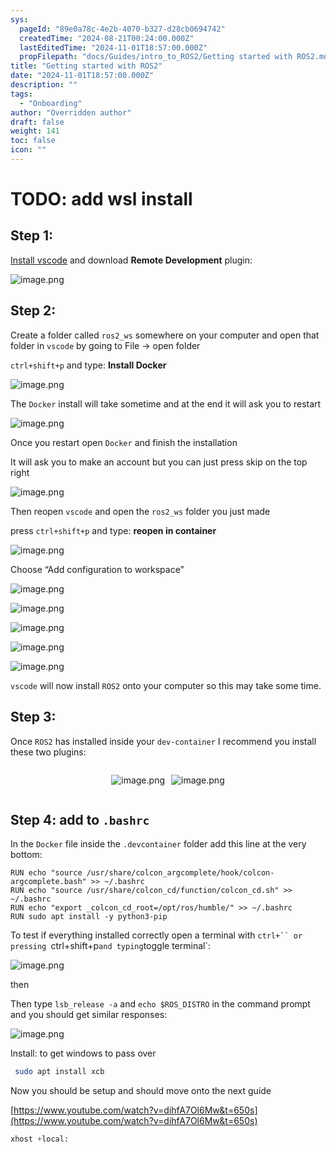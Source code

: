 ```yaml
---
sys:
  pageId: "89e0a78c-4e2b-4070-b327-d28cb0694742"
  createdTime: "2024-08-21T00:24:00.000Z"
  lastEditedTime: "2024-11-01T18:57:00.000Z"
  propFilepath: "docs/Guides/intro_to_ROS2/Getting started with ROS2.md"
title: "Getting started with ROS2"
date: "2024-11-01T18:57:00.000Z"
description: ""
tags:
  - "Onboarding"
author: "Overridden author"
draft: false
weight: 141
toc: false
icon: ""
---
```


# TODO: add wsl install

## Step 1:

[Install vscode](https://code.visualstudio.com/download) and download **Remote Development** plugin:

![image.png](https://prod-files-secure.s3.us-west-2.amazonaws.com/d518164a-d88e-44d1-a4ee-3adb3bd8bce0/efb52993-1881-4a40-b95e-6f020334f022/image.png?X-Amz-Algorithm=AWS4-HMAC-SHA256&X-Amz-Content-Sha256=UNSIGNED-PAYLOAD&X-Amz-Credential=ASIAZI2LB4666AE3PBFG%2F20250318%2Fus-west-2%2Fs3%2Faws4_request&X-Amz-Date=20250318T110722Z&X-Amz-Expires=3600&X-Amz-Security-Token=IQoJb3JpZ2luX2VjEAMaCXVzLXdlc3QtMiJIMEYCIQCi0iJftY5RRZoQ1JNgi4oiwJhEu5bp2zXZ%2B4YNPBoHzwIhAJabHp4TcXE1HhRr9sFufgiV4mvgw%2BIH3SfllwWtW9H9Kv8DCFwQABoMNjM3NDIzMTgzODA1IgzaQiOwEbkojWD7r00q3AMC%2BGD9cHcoelHhl787ONqW3u6bnxoinN1PZ77g%2BnF63yDPD%2FoZjeYrg9qLPIPN9K0cmqZSGWr1hyLzVUVXUBOFJets2OizXn6E16F7566XouR5aJvJzXAmpPtdUdY0s2biA5sauCCNPexspNtghNqjM6%2BImTkASl8rVZEwZA7dB1u277zZ%2F65t40kwahHn2%2B%2Fe2t8wSOwBt95hApbUkL7%2FCq1QisdVhv22GZpr4ndEik5y9aryLs%2BLL74pzO3uguaVKlJl%2BahPew1RyhYkYS8b1G35X95f8hq4rb%2FQCSLNFafWpNRgWwO2w41g3tc2f8v0F%2F91e1qkdx1WiQ3rR41K1kw%2BiPNzes3%2BFdbCO9QVwzJGnmnNaAdr%2FPEJUZEbVRxnefDbplvfXhoX4gulw4pYvQWu0WHq1G64v%2FuUeQTLP4kzGv%2FOaKlffivvLjVmE7QTRkocQKXBUzBKBJB4mhfCVxpowBF5ev1uy501Fnzg821A8OwoXcbN4MIvZgIfBpPsaKyXjTR4c1J3gJKing3Uo%2Fatux3vbFo3EE8KyK0Z7kmGLVLb4v6Y2Zi9xy5RkFPWq1mqE%2BVZKFm4j8J8HB17TzbSAWdz8ENTkg1t%2BC072zvv0h3QVu2lctIcNzCUluW%2BBjqkAX%2BWWQF9lZpZKaaOEab1V%2BkoKr%2Bwyqg9%2BNt3gJUKuJyKWynFp82VS9DP7jM3DSHFotkvEnEu3X2qWn1vh3%2BsXz5ZE3xEjb%2B3zxM8fu6aelxlWrU7PSPXXpSnMphtV2Im%2BP8x3ZG%2Fk9w%2BjhyEsSE93M3xsXsDOHc%2FPUzLirfTr3RfoAi8J9L%2BIm%2FO82cvhUJbscW9z0zCVe2mUnInOoC68T7CvxJz&X-Amz-Signature=6db54c55a4dc909540e7fbb454d367c171f6c2d18928d428c1cf070c412a7ffe&X-Amz-SignedHeaders=host&x-id=GetObject)

## Step 2:

Create a folder called `ros2_ws` somewhere on your computer and open that folder in `vscode` by going to File → open folder 

`ctrl+shift+p` and type: **Install Docker**

![image.png](https://prod-files-secure.s3.us-west-2.amazonaws.com/d518164a-d88e-44d1-a4ee-3adb3bd8bce0/2269dc0e-1cd5-47ff-bceb-c04ad9b2eab0/image.png?X-Amz-Algorithm=AWS4-HMAC-SHA256&X-Amz-Content-Sha256=UNSIGNED-PAYLOAD&X-Amz-Credential=ASIAZI2LB4666AE3PBFG%2F20250318%2Fus-west-2%2Fs3%2Faws4_request&X-Amz-Date=20250318T110722Z&X-Amz-Expires=3600&X-Amz-Security-Token=IQoJb3JpZ2luX2VjEAMaCXVzLXdlc3QtMiJIMEYCIQCi0iJftY5RRZoQ1JNgi4oiwJhEu5bp2zXZ%2B4YNPBoHzwIhAJabHp4TcXE1HhRr9sFufgiV4mvgw%2BIH3SfllwWtW9H9Kv8DCFwQABoMNjM3NDIzMTgzODA1IgzaQiOwEbkojWD7r00q3AMC%2BGD9cHcoelHhl787ONqW3u6bnxoinN1PZ77g%2BnF63yDPD%2FoZjeYrg9qLPIPN9K0cmqZSGWr1hyLzVUVXUBOFJets2OizXn6E16F7566XouR5aJvJzXAmpPtdUdY0s2biA5sauCCNPexspNtghNqjM6%2BImTkASl8rVZEwZA7dB1u277zZ%2F65t40kwahHn2%2B%2Fe2t8wSOwBt95hApbUkL7%2FCq1QisdVhv22GZpr4ndEik5y9aryLs%2BLL74pzO3uguaVKlJl%2BahPew1RyhYkYS8b1G35X95f8hq4rb%2FQCSLNFafWpNRgWwO2w41g3tc2f8v0F%2F91e1qkdx1WiQ3rR41K1kw%2BiPNzes3%2BFdbCO9QVwzJGnmnNaAdr%2FPEJUZEbVRxnefDbplvfXhoX4gulw4pYvQWu0WHq1G64v%2FuUeQTLP4kzGv%2FOaKlffivvLjVmE7QTRkocQKXBUzBKBJB4mhfCVxpowBF5ev1uy501Fnzg821A8OwoXcbN4MIvZgIfBpPsaKyXjTR4c1J3gJKing3Uo%2Fatux3vbFo3EE8KyK0Z7kmGLVLb4v6Y2Zi9xy5RkFPWq1mqE%2BVZKFm4j8J8HB17TzbSAWdz8ENTkg1t%2BC072zvv0h3QVu2lctIcNzCUluW%2BBjqkAX%2BWWQF9lZpZKaaOEab1V%2BkoKr%2Bwyqg9%2BNt3gJUKuJyKWynFp82VS9DP7jM3DSHFotkvEnEu3X2qWn1vh3%2BsXz5ZE3xEjb%2B3zxM8fu6aelxlWrU7PSPXXpSnMphtV2Im%2BP8x3ZG%2Fk9w%2BjhyEsSE93M3xsXsDOHc%2FPUzLirfTr3RfoAi8J9L%2BIm%2FO82cvhUJbscW9z0zCVe2mUnInOoC68T7CvxJz&X-Amz-Signature=5027231ec8e14374c366aaf82da1e39c1ef38000b18ffe16e44b95e7402e11ef&X-Amz-SignedHeaders=host&x-id=GetObject)

The `Docker` install will take sometime and at the end it will ask you to restart

![image.png](https://prod-files-secure.s3.us-west-2.amazonaws.com/d518164a-d88e-44d1-a4ee-3adb3bd8bce0/ed233f78-be33-4b1f-b89c-9c346c0e961e/image.png?X-Amz-Algorithm=AWS4-HMAC-SHA256&X-Amz-Content-Sha256=UNSIGNED-PAYLOAD&X-Amz-Credential=ASIAZI2LB4666AE3PBFG%2F20250318%2Fus-west-2%2Fs3%2Faws4_request&X-Amz-Date=20250318T110722Z&X-Amz-Expires=3600&X-Amz-Security-Token=IQoJb3JpZ2luX2VjEAMaCXVzLXdlc3QtMiJIMEYCIQCi0iJftY5RRZoQ1JNgi4oiwJhEu5bp2zXZ%2B4YNPBoHzwIhAJabHp4TcXE1HhRr9sFufgiV4mvgw%2BIH3SfllwWtW9H9Kv8DCFwQABoMNjM3NDIzMTgzODA1IgzaQiOwEbkojWD7r00q3AMC%2BGD9cHcoelHhl787ONqW3u6bnxoinN1PZ77g%2BnF63yDPD%2FoZjeYrg9qLPIPN9K0cmqZSGWr1hyLzVUVXUBOFJets2OizXn6E16F7566XouR5aJvJzXAmpPtdUdY0s2biA5sauCCNPexspNtghNqjM6%2BImTkASl8rVZEwZA7dB1u277zZ%2F65t40kwahHn2%2B%2Fe2t8wSOwBt95hApbUkL7%2FCq1QisdVhv22GZpr4ndEik5y9aryLs%2BLL74pzO3uguaVKlJl%2BahPew1RyhYkYS8b1G35X95f8hq4rb%2FQCSLNFafWpNRgWwO2w41g3tc2f8v0F%2F91e1qkdx1WiQ3rR41K1kw%2BiPNzes3%2BFdbCO9QVwzJGnmnNaAdr%2FPEJUZEbVRxnefDbplvfXhoX4gulw4pYvQWu0WHq1G64v%2FuUeQTLP4kzGv%2FOaKlffivvLjVmE7QTRkocQKXBUzBKBJB4mhfCVxpowBF5ev1uy501Fnzg821A8OwoXcbN4MIvZgIfBpPsaKyXjTR4c1J3gJKing3Uo%2Fatux3vbFo3EE8KyK0Z7kmGLVLb4v6Y2Zi9xy5RkFPWq1mqE%2BVZKFm4j8J8HB17TzbSAWdz8ENTkg1t%2BC072zvv0h3QVu2lctIcNzCUluW%2BBjqkAX%2BWWQF9lZpZKaaOEab1V%2BkoKr%2Bwyqg9%2BNt3gJUKuJyKWynFp82VS9DP7jM3DSHFotkvEnEu3X2qWn1vh3%2BsXz5ZE3xEjb%2B3zxM8fu6aelxlWrU7PSPXXpSnMphtV2Im%2BP8x3ZG%2Fk9w%2BjhyEsSE93M3xsXsDOHc%2FPUzLirfTr3RfoAi8J9L%2BIm%2FO82cvhUJbscW9z0zCVe2mUnInOoC68T7CvxJz&X-Amz-Signature=4a056a2e160f245c4545e60a4808cb7d21098c8441836dd2d7e8f0c9946f5c65&X-Amz-SignedHeaders=host&x-id=GetObject)

Once you restart open `Docker` and finish the installation

It will ask you to make an account but you can just press skip on the top right

![image.png](https://prod-files-secure.s3.us-west-2.amazonaws.com/d518164a-d88e-44d1-a4ee-3adb3bd8bce0/21010ad9-1659-4fd9-9f59-9932a09b2a3d/image.png?X-Amz-Algorithm=AWS4-HMAC-SHA256&X-Amz-Content-Sha256=UNSIGNED-PAYLOAD&X-Amz-Credential=ASIAZI2LB4666AE3PBFG%2F20250318%2Fus-west-2%2Fs3%2Faws4_request&X-Amz-Date=20250318T110722Z&X-Amz-Expires=3600&X-Amz-Security-Token=IQoJb3JpZ2luX2VjEAMaCXVzLXdlc3QtMiJIMEYCIQCi0iJftY5RRZoQ1JNgi4oiwJhEu5bp2zXZ%2B4YNPBoHzwIhAJabHp4TcXE1HhRr9sFufgiV4mvgw%2BIH3SfllwWtW9H9Kv8DCFwQABoMNjM3NDIzMTgzODA1IgzaQiOwEbkojWD7r00q3AMC%2BGD9cHcoelHhl787ONqW3u6bnxoinN1PZ77g%2BnF63yDPD%2FoZjeYrg9qLPIPN9K0cmqZSGWr1hyLzVUVXUBOFJets2OizXn6E16F7566XouR5aJvJzXAmpPtdUdY0s2biA5sauCCNPexspNtghNqjM6%2BImTkASl8rVZEwZA7dB1u277zZ%2F65t40kwahHn2%2B%2Fe2t8wSOwBt95hApbUkL7%2FCq1QisdVhv22GZpr4ndEik5y9aryLs%2BLL74pzO3uguaVKlJl%2BahPew1RyhYkYS8b1G35X95f8hq4rb%2FQCSLNFafWpNRgWwO2w41g3tc2f8v0F%2F91e1qkdx1WiQ3rR41K1kw%2BiPNzes3%2BFdbCO9QVwzJGnmnNaAdr%2FPEJUZEbVRxnefDbplvfXhoX4gulw4pYvQWu0WHq1G64v%2FuUeQTLP4kzGv%2FOaKlffivvLjVmE7QTRkocQKXBUzBKBJB4mhfCVxpowBF5ev1uy501Fnzg821A8OwoXcbN4MIvZgIfBpPsaKyXjTR4c1J3gJKing3Uo%2Fatux3vbFo3EE8KyK0Z7kmGLVLb4v6Y2Zi9xy5RkFPWq1mqE%2BVZKFm4j8J8HB17TzbSAWdz8ENTkg1t%2BC072zvv0h3QVu2lctIcNzCUluW%2BBjqkAX%2BWWQF9lZpZKaaOEab1V%2BkoKr%2Bwyqg9%2BNt3gJUKuJyKWynFp82VS9DP7jM3DSHFotkvEnEu3X2qWn1vh3%2BsXz5ZE3xEjb%2B3zxM8fu6aelxlWrU7PSPXXpSnMphtV2Im%2BP8x3ZG%2Fk9w%2BjhyEsSE93M3xsXsDOHc%2FPUzLirfTr3RfoAi8J9L%2BIm%2FO82cvhUJbscW9z0zCVe2mUnInOoC68T7CvxJz&X-Amz-Signature=f67f3a09dc4fb49702fafc77c14eb3ee3ad4e16f53cb2db242a41517bda786ea&X-Amz-SignedHeaders=host&x-id=GetObject)

Then reopen `vscode` and open the `ros2_ws` folder you just made

press `ctrl+shift+p` and type: **reopen in container**

![image.png](https://prod-files-secure.s3.us-west-2.amazonaws.com/d518164a-d88e-44d1-a4ee-3adb3bd8bce0/4e93b8c2-41ad-488c-8095-c74205196118/image.png?X-Amz-Algorithm=AWS4-HMAC-SHA256&X-Amz-Content-Sha256=UNSIGNED-PAYLOAD&X-Amz-Credential=ASIAZI2LB4666AE3PBFG%2F20250318%2Fus-west-2%2Fs3%2Faws4_request&X-Amz-Date=20250318T110722Z&X-Amz-Expires=3600&X-Amz-Security-Token=IQoJb3JpZ2luX2VjEAMaCXVzLXdlc3QtMiJIMEYCIQCi0iJftY5RRZoQ1JNgi4oiwJhEu5bp2zXZ%2B4YNPBoHzwIhAJabHp4TcXE1HhRr9sFufgiV4mvgw%2BIH3SfllwWtW9H9Kv8DCFwQABoMNjM3NDIzMTgzODA1IgzaQiOwEbkojWD7r00q3AMC%2BGD9cHcoelHhl787ONqW3u6bnxoinN1PZ77g%2BnF63yDPD%2FoZjeYrg9qLPIPN9K0cmqZSGWr1hyLzVUVXUBOFJets2OizXn6E16F7566XouR5aJvJzXAmpPtdUdY0s2biA5sauCCNPexspNtghNqjM6%2BImTkASl8rVZEwZA7dB1u277zZ%2F65t40kwahHn2%2B%2Fe2t8wSOwBt95hApbUkL7%2FCq1QisdVhv22GZpr4ndEik5y9aryLs%2BLL74pzO3uguaVKlJl%2BahPew1RyhYkYS8b1G35X95f8hq4rb%2FQCSLNFafWpNRgWwO2w41g3tc2f8v0F%2F91e1qkdx1WiQ3rR41K1kw%2BiPNzes3%2BFdbCO9QVwzJGnmnNaAdr%2FPEJUZEbVRxnefDbplvfXhoX4gulw4pYvQWu0WHq1G64v%2FuUeQTLP4kzGv%2FOaKlffivvLjVmE7QTRkocQKXBUzBKBJB4mhfCVxpowBF5ev1uy501Fnzg821A8OwoXcbN4MIvZgIfBpPsaKyXjTR4c1J3gJKing3Uo%2Fatux3vbFo3EE8KyK0Z7kmGLVLb4v6Y2Zi9xy5RkFPWq1mqE%2BVZKFm4j8J8HB17TzbSAWdz8ENTkg1t%2BC072zvv0h3QVu2lctIcNzCUluW%2BBjqkAX%2BWWQF9lZpZKaaOEab1V%2BkoKr%2Bwyqg9%2BNt3gJUKuJyKWynFp82VS9DP7jM3DSHFotkvEnEu3X2qWn1vh3%2BsXz5ZE3xEjb%2B3zxM8fu6aelxlWrU7PSPXXpSnMphtV2Im%2BP8x3ZG%2Fk9w%2BjhyEsSE93M3xsXsDOHc%2FPUzLirfTr3RfoAi8J9L%2BIm%2FO82cvhUJbscW9z0zCVe2mUnInOoC68T7CvxJz&X-Amz-Signature=cbd7b15f5f7bc4d8f159b7a458b49fb33a7f8e81e7ee68ccfeffec6f83e93c41&X-Amz-SignedHeaders=host&x-id=GetObject)

Choose “Add configuration to workspace”

![image.png](https://prod-files-secure.s3.us-west-2.amazonaws.com/d518164a-d88e-44d1-a4ee-3adb3bd8bce0/9560b282-5060-4989-ba37-97e7b2c22476/image.png?X-Amz-Algorithm=AWS4-HMAC-SHA256&X-Amz-Content-Sha256=UNSIGNED-PAYLOAD&X-Amz-Credential=ASIAZI2LB4666AE3PBFG%2F20250318%2Fus-west-2%2Fs3%2Faws4_request&X-Amz-Date=20250318T110722Z&X-Amz-Expires=3600&X-Amz-Security-Token=IQoJb3JpZ2luX2VjEAMaCXVzLXdlc3QtMiJIMEYCIQCi0iJftY5RRZoQ1JNgi4oiwJhEu5bp2zXZ%2B4YNPBoHzwIhAJabHp4TcXE1HhRr9sFufgiV4mvgw%2BIH3SfllwWtW9H9Kv8DCFwQABoMNjM3NDIzMTgzODA1IgzaQiOwEbkojWD7r00q3AMC%2BGD9cHcoelHhl787ONqW3u6bnxoinN1PZ77g%2BnF63yDPD%2FoZjeYrg9qLPIPN9K0cmqZSGWr1hyLzVUVXUBOFJets2OizXn6E16F7566XouR5aJvJzXAmpPtdUdY0s2biA5sauCCNPexspNtghNqjM6%2BImTkASl8rVZEwZA7dB1u277zZ%2F65t40kwahHn2%2B%2Fe2t8wSOwBt95hApbUkL7%2FCq1QisdVhv22GZpr4ndEik5y9aryLs%2BLL74pzO3uguaVKlJl%2BahPew1RyhYkYS8b1G35X95f8hq4rb%2FQCSLNFafWpNRgWwO2w41g3tc2f8v0F%2F91e1qkdx1WiQ3rR41K1kw%2BiPNzes3%2BFdbCO9QVwzJGnmnNaAdr%2FPEJUZEbVRxnefDbplvfXhoX4gulw4pYvQWu0WHq1G64v%2FuUeQTLP4kzGv%2FOaKlffivvLjVmE7QTRkocQKXBUzBKBJB4mhfCVxpowBF5ev1uy501Fnzg821A8OwoXcbN4MIvZgIfBpPsaKyXjTR4c1J3gJKing3Uo%2Fatux3vbFo3EE8KyK0Z7kmGLVLb4v6Y2Zi9xy5RkFPWq1mqE%2BVZKFm4j8J8HB17TzbSAWdz8ENTkg1t%2BC072zvv0h3QVu2lctIcNzCUluW%2BBjqkAX%2BWWQF9lZpZKaaOEab1V%2BkoKr%2Bwyqg9%2BNt3gJUKuJyKWynFp82VS9DP7jM3DSHFotkvEnEu3X2qWn1vh3%2BsXz5ZE3xEjb%2B3zxM8fu6aelxlWrU7PSPXXpSnMphtV2Im%2BP8x3ZG%2Fk9w%2BjhyEsSE93M3xsXsDOHc%2FPUzLirfTr3RfoAi8J9L%2BIm%2FO82cvhUJbscW9z0zCVe2mUnInOoC68T7CvxJz&X-Amz-Signature=c77d1c841dfb7639aa14a94b11bab2ce82e3693fc4f6ec4b529a86743df797bc&X-Amz-SignedHeaders=host&x-id=GetObject)

![image.png](https://prod-files-secure.s3.us-west-2.amazonaws.com/d518164a-d88e-44d1-a4ee-3adb3bd8bce0/2ee63f81-886b-48e8-a553-dc6e5eac99e4/image.png?X-Amz-Algorithm=AWS4-HMAC-SHA256&X-Amz-Content-Sha256=UNSIGNED-PAYLOAD&X-Amz-Credential=ASIAZI2LB4666AE3PBFG%2F20250318%2Fus-west-2%2Fs3%2Faws4_request&X-Amz-Date=20250318T110722Z&X-Amz-Expires=3600&X-Amz-Security-Token=IQoJb3JpZ2luX2VjEAMaCXVzLXdlc3QtMiJIMEYCIQCi0iJftY5RRZoQ1JNgi4oiwJhEu5bp2zXZ%2B4YNPBoHzwIhAJabHp4TcXE1HhRr9sFufgiV4mvgw%2BIH3SfllwWtW9H9Kv8DCFwQABoMNjM3NDIzMTgzODA1IgzaQiOwEbkojWD7r00q3AMC%2BGD9cHcoelHhl787ONqW3u6bnxoinN1PZ77g%2BnF63yDPD%2FoZjeYrg9qLPIPN9K0cmqZSGWr1hyLzVUVXUBOFJets2OizXn6E16F7566XouR5aJvJzXAmpPtdUdY0s2biA5sauCCNPexspNtghNqjM6%2BImTkASl8rVZEwZA7dB1u277zZ%2F65t40kwahHn2%2B%2Fe2t8wSOwBt95hApbUkL7%2FCq1QisdVhv22GZpr4ndEik5y9aryLs%2BLL74pzO3uguaVKlJl%2BahPew1RyhYkYS8b1G35X95f8hq4rb%2FQCSLNFafWpNRgWwO2w41g3tc2f8v0F%2F91e1qkdx1WiQ3rR41K1kw%2BiPNzes3%2BFdbCO9QVwzJGnmnNaAdr%2FPEJUZEbVRxnefDbplvfXhoX4gulw4pYvQWu0WHq1G64v%2FuUeQTLP4kzGv%2FOaKlffivvLjVmE7QTRkocQKXBUzBKBJB4mhfCVxpowBF5ev1uy501Fnzg821A8OwoXcbN4MIvZgIfBpPsaKyXjTR4c1J3gJKing3Uo%2Fatux3vbFo3EE8KyK0Z7kmGLVLb4v6Y2Zi9xy5RkFPWq1mqE%2BVZKFm4j8J8HB17TzbSAWdz8ENTkg1t%2BC072zvv0h3QVu2lctIcNzCUluW%2BBjqkAX%2BWWQF9lZpZKaaOEab1V%2BkoKr%2Bwyqg9%2BNt3gJUKuJyKWynFp82VS9DP7jM3DSHFotkvEnEu3X2qWn1vh3%2BsXz5ZE3xEjb%2B3zxM8fu6aelxlWrU7PSPXXpSnMphtV2Im%2BP8x3ZG%2Fk9w%2BjhyEsSE93M3xsXsDOHc%2FPUzLirfTr3RfoAi8J9L%2BIm%2FO82cvhUJbscW9z0zCVe2mUnInOoC68T7CvxJz&X-Amz-Signature=1566ca0c83ba7f32ebaa51a759d3d8053cc38b2e6251ad1a32103ff0d075f00e&X-Amz-SignedHeaders=host&x-id=GetObject)

![image.png](https://prod-files-secure.s3.us-west-2.amazonaws.com/d518164a-d88e-44d1-a4ee-3adb3bd8bce0/ae1580b2-b048-407e-aed9-b584224a7a04/image.png?X-Amz-Algorithm=AWS4-HMAC-SHA256&X-Amz-Content-Sha256=UNSIGNED-PAYLOAD&X-Amz-Credential=ASIAZI2LB4666AE3PBFG%2F20250318%2Fus-west-2%2Fs3%2Faws4_request&X-Amz-Date=20250318T110722Z&X-Amz-Expires=3600&X-Amz-Security-Token=IQoJb3JpZ2luX2VjEAMaCXVzLXdlc3QtMiJIMEYCIQCi0iJftY5RRZoQ1JNgi4oiwJhEu5bp2zXZ%2B4YNPBoHzwIhAJabHp4TcXE1HhRr9sFufgiV4mvgw%2BIH3SfllwWtW9H9Kv8DCFwQABoMNjM3NDIzMTgzODA1IgzaQiOwEbkojWD7r00q3AMC%2BGD9cHcoelHhl787ONqW3u6bnxoinN1PZ77g%2BnF63yDPD%2FoZjeYrg9qLPIPN9K0cmqZSGWr1hyLzVUVXUBOFJets2OizXn6E16F7566XouR5aJvJzXAmpPtdUdY0s2biA5sauCCNPexspNtghNqjM6%2BImTkASl8rVZEwZA7dB1u277zZ%2F65t40kwahHn2%2B%2Fe2t8wSOwBt95hApbUkL7%2FCq1QisdVhv22GZpr4ndEik5y9aryLs%2BLL74pzO3uguaVKlJl%2BahPew1RyhYkYS8b1G35X95f8hq4rb%2FQCSLNFafWpNRgWwO2w41g3tc2f8v0F%2F91e1qkdx1WiQ3rR41K1kw%2BiPNzes3%2BFdbCO9QVwzJGnmnNaAdr%2FPEJUZEbVRxnefDbplvfXhoX4gulw4pYvQWu0WHq1G64v%2FuUeQTLP4kzGv%2FOaKlffivvLjVmE7QTRkocQKXBUzBKBJB4mhfCVxpowBF5ev1uy501Fnzg821A8OwoXcbN4MIvZgIfBpPsaKyXjTR4c1J3gJKing3Uo%2Fatux3vbFo3EE8KyK0Z7kmGLVLb4v6Y2Zi9xy5RkFPWq1mqE%2BVZKFm4j8J8HB17TzbSAWdz8ENTkg1t%2BC072zvv0h3QVu2lctIcNzCUluW%2BBjqkAX%2BWWQF9lZpZKaaOEab1V%2BkoKr%2Bwyqg9%2BNt3gJUKuJyKWynFp82VS9DP7jM3DSHFotkvEnEu3X2qWn1vh3%2BsXz5ZE3xEjb%2B3zxM8fu6aelxlWrU7PSPXXpSnMphtV2Im%2BP8x3ZG%2Fk9w%2BjhyEsSE93M3xsXsDOHc%2FPUzLirfTr3RfoAi8J9L%2BIm%2FO82cvhUJbscW9z0zCVe2mUnInOoC68T7CvxJz&X-Amz-Signature=e5a93cd3ddef743f381cdfbdbdc15bf8c3c77fa2463bd3614bc69fcce3f58492&X-Amz-SignedHeaders=host&x-id=GetObject)

![image.png](https://prod-files-secure.s3.us-west-2.amazonaws.com/d518164a-d88e-44d1-a4ee-3adb3bd8bce0/53255b28-f75e-430f-b9e3-c0ac8577e42b/image.png?X-Amz-Algorithm=AWS4-HMAC-SHA256&X-Amz-Content-Sha256=UNSIGNED-PAYLOAD&X-Amz-Credential=ASIAZI2LB4666AE3PBFG%2F20250318%2Fus-west-2%2Fs3%2Faws4_request&X-Amz-Date=20250318T110722Z&X-Amz-Expires=3600&X-Amz-Security-Token=IQoJb3JpZ2luX2VjEAMaCXVzLXdlc3QtMiJIMEYCIQCi0iJftY5RRZoQ1JNgi4oiwJhEu5bp2zXZ%2B4YNPBoHzwIhAJabHp4TcXE1HhRr9sFufgiV4mvgw%2BIH3SfllwWtW9H9Kv8DCFwQABoMNjM3NDIzMTgzODA1IgzaQiOwEbkojWD7r00q3AMC%2BGD9cHcoelHhl787ONqW3u6bnxoinN1PZ77g%2BnF63yDPD%2FoZjeYrg9qLPIPN9K0cmqZSGWr1hyLzVUVXUBOFJets2OizXn6E16F7566XouR5aJvJzXAmpPtdUdY0s2biA5sauCCNPexspNtghNqjM6%2BImTkASl8rVZEwZA7dB1u277zZ%2F65t40kwahHn2%2B%2Fe2t8wSOwBt95hApbUkL7%2FCq1QisdVhv22GZpr4ndEik5y9aryLs%2BLL74pzO3uguaVKlJl%2BahPew1RyhYkYS8b1G35X95f8hq4rb%2FQCSLNFafWpNRgWwO2w41g3tc2f8v0F%2F91e1qkdx1WiQ3rR41K1kw%2BiPNzes3%2BFdbCO9QVwzJGnmnNaAdr%2FPEJUZEbVRxnefDbplvfXhoX4gulw4pYvQWu0WHq1G64v%2FuUeQTLP4kzGv%2FOaKlffivvLjVmE7QTRkocQKXBUzBKBJB4mhfCVxpowBF5ev1uy501Fnzg821A8OwoXcbN4MIvZgIfBpPsaKyXjTR4c1J3gJKing3Uo%2Fatux3vbFo3EE8KyK0Z7kmGLVLb4v6Y2Zi9xy5RkFPWq1mqE%2BVZKFm4j8J8HB17TzbSAWdz8ENTkg1t%2BC072zvv0h3QVu2lctIcNzCUluW%2BBjqkAX%2BWWQF9lZpZKaaOEab1V%2BkoKr%2Bwyqg9%2BNt3gJUKuJyKWynFp82VS9DP7jM3DSHFotkvEnEu3X2qWn1vh3%2BsXz5ZE3xEjb%2B3zxM8fu6aelxlWrU7PSPXXpSnMphtV2Im%2BP8x3ZG%2Fk9w%2BjhyEsSE93M3xsXsDOHc%2FPUzLirfTr3RfoAi8J9L%2BIm%2FO82cvhUJbscW9z0zCVe2mUnInOoC68T7CvxJz&X-Amz-Signature=100962862da3cce8af7bc2c4de8b04ab8c3d69446b6110d1a7f4113869dea00a&X-Amz-SignedHeaders=host&x-id=GetObject)

![image.png](https://prod-files-secure.s3.us-west-2.amazonaws.com/d518164a-d88e-44d1-a4ee-3adb3bd8bce0/7c562767-5af9-4ffb-97d1-327bcdf4ee00/image.png?X-Amz-Algorithm=AWS4-HMAC-SHA256&X-Amz-Content-Sha256=UNSIGNED-PAYLOAD&X-Amz-Credential=ASIAZI2LB4666AE3PBFG%2F20250318%2Fus-west-2%2Fs3%2Faws4_request&X-Amz-Date=20250318T110722Z&X-Amz-Expires=3600&X-Amz-Security-Token=IQoJb3JpZ2luX2VjEAMaCXVzLXdlc3QtMiJIMEYCIQCi0iJftY5RRZoQ1JNgi4oiwJhEu5bp2zXZ%2B4YNPBoHzwIhAJabHp4TcXE1HhRr9sFufgiV4mvgw%2BIH3SfllwWtW9H9Kv8DCFwQABoMNjM3NDIzMTgzODA1IgzaQiOwEbkojWD7r00q3AMC%2BGD9cHcoelHhl787ONqW3u6bnxoinN1PZ77g%2BnF63yDPD%2FoZjeYrg9qLPIPN9K0cmqZSGWr1hyLzVUVXUBOFJets2OizXn6E16F7566XouR5aJvJzXAmpPtdUdY0s2biA5sauCCNPexspNtghNqjM6%2BImTkASl8rVZEwZA7dB1u277zZ%2F65t40kwahHn2%2B%2Fe2t8wSOwBt95hApbUkL7%2FCq1QisdVhv22GZpr4ndEik5y9aryLs%2BLL74pzO3uguaVKlJl%2BahPew1RyhYkYS8b1G35X95f8hq4rb%2FQCSLNFafWpNRgWwO2w41g3tc2f8v0F%2F91e1qkdx1WiQ3rR41K1kw%2BiPNzes3%2BFdbCO9QVwzJGnmnNaAdr%2FPEJUZEbVRxnefDbplvfXhoX4gulw4pYvQWu0WHq1G64v%2FuUeQTLP4kzGv%2FOaKlffivvLjVmE7QTRkocQKXBUzBKBJB4mhfCVxpowBF5ev1uy501Fnzg821A8OwoXcbN4MIvZgIfBpPsaKyXjTR4c1J3gJKing3Uo%2Fatux3vbFo3EE8KyK0Z7kmGLVLb4v6Y2Zi9xy5RkFPWq1mqE%2BVZKFm4j8J8HB17TzbSAWdz8ENTkg1t%2BC072zvv0h3QVu2lctIcNzCUluW%2BBjqkAX%2BWWQF9lZpZKaaOEab1V%2BkoKr%2Bwyqg9%2BNt3gJUKuJyKWynFp82VS9DP7jM3DSHFotkvEnEu3X2qWn1vh3%2BsXz5ZE3xEjb%2B3zxM8fu6aelxlWrU7PSPXXpSnMphtV2Im%2BP8x3ZG%2Fk9w%2BjhyEsSE93M3xsXsDOHc%2FPUzLirfTr3RfoAi8J9L%2BIm%2FO82cvhUJbscW9z0zCVe2mUnInOoC68T7CvxJz&X-Amz-Signature=bc383250cddd4ccff1219eda24ee9117e45afbcb3b19158e289add3acfd47ffb&X-Amz-SignedHeaders=host&x-id=GetObject)

`vscode` will now install `ROS2` onto your computer so this may take some time.

## Step 3:

Once `ROS2` has installed inside your `dev-container` I recommend you install these two plugins:

<div style="display: flex;flex-direction: row; column-gap:10px; max-width: 630px;justify-content: center;">
<div>

![image.png](https://prod-files-secure.s3.us-west-2.amazonaws.com/d518164a-d88e-44d1-a4ee-3adb3bd8bce0/3fc3d550-5a54-4ba1-ba6b-faa01cdb7369/image.png?X-Amz-Algorithm=AWS4-HMAC-SHA256&X-Amz-Content-Sha256=UNSIGNED-PAYLOAD&X-Amz-Credential=ASIAZI2LB466U776SE6P%2F20250318%2Fus-west-2%2Fs3%2Faws4_request&X-Amz-Date=20250318T110724Z&X-Amz-Expires=3600&X-Amz-Security-Token=IQoJb3JpZ2luX2VjEAMaCXVzLXdlc3QtMiJGMEQCIFi5uNADG%2BSo%2FWwqAALUk39i1yNgwpqCpxhuWrVQOXldAiBDa163K4E5tvtoQbe7ilhXKQE%2BSsoB0SXsJAqkjBr6%2Fir%2FAwhcEAAaDDYzNzQyMzE4MzgwNSIM6WP3iRCm9hagHxUkKtwDKaaAFL%2BcXc1SK5tJTqmwoqQVCGhr0RbAtQJ6ZlAZzBvbyCCAdmtoaMWuXSRG%2FCe0%2F9o0GD%2BCwMlT09QmQivLhmQnsKrraJX%2FNiUE%2BraLPiO5Wedtl9AYhiGZYPOtw%2B7yBXfrkzUJhmXK%2BiKu5BqUplzwR9GA%2FRuNVRkI3UfohJOtehhhSJa0cYreGUdhlnleQqHm4X%2B0MEGTAvl%2BZOraLWo1TcsZ6f754yQcy0Vb1g%2F%2B06AICi8rzw2xoMVU5iLVZqg2YyOxCtIxM4OCqFmdE%2BiLdkw1unG6sVLxK104%2BW8N8uxWfn3xztT0pfkAQUp64dXmJnRoYoOwQdvhQT27fzR%2Bmx1zXSLnHauLmJWKEWuNIJdFSTkZcvFonr4ELdRhcdVPkQ7Y9eKMJ3xWFAXz1jSnru5GIKbAp3O4t9UK2jXl86%2FIy%2BtZzA0WH3B%2BYUrq67gaVuzO9wbDOrdyNHM2tstFbyh6Wk4CL5IzYVBY58LqguVD83o6DkPyRQBw2z7GNiBJvcvdKoHoRYML%2FdJ9iCbT66juHCyth6aG0Vq%2BjtGqXfYMx2U%2FVlKYCxQXE41e9wUq1olrWM9ys1HoaG1DOQPZ86YmAgHvmj%2B%2FuAd7Mhcyws4Crwew%2BKmZnaAwg5blvgY6pgGsm8scuRx%2BqbqfCegJn10%2FEBIo%2Bjsx2P7vWAVcaShDmDgNvrCniQkTTN22s8%2FJQTVfyufIRNiCWqhmjsx4OPHJkT84WfQx9a%2FJ8BgPGF4puzPn1GdVQs3lNKabZkgsFocZgJWwsA73T2EqdsGhphVlnCXo5QThp89ulcC4AQVKHFQf5jvcRFmxZFH%2BZL%2FSUSlnYNP2LtnbURxEtWsPFj1KclLK2wxy&X-Amz-Signature=80dde0ad7bece118767f6dd4540d1844c6fe1f332be88fc7cffddffabca8773d&X-Amz-SignedHeaders=host&x-id=GetObject)

</div>
<div>

![image.png](https://prod-files-secure.s3.us-west-2.amazonaws.com/d518164a-d88e-44d1-a4ee-3adb3bd8bce0/d994cc66-13c2-4093-a5a3-f84cf4601a82/image.png?X-Amz-Algorithm=AWS4-HMAC-SHA256&X-Amz-Content-Sha256=UNSIGNED-PAYLOAD&X-Amz-Credential=ASIAZI2LB466UXXPX4BA%2F20250318%2Fus-west-2%2Fs3%2Faws4_request&X-Amz-Date=20250318T110724Z&X-Amz-Expires=3600&X-Amz-Security-Token=IQoJb3JpZ2luX2VjEAMaCXVzLXdlc3QtMiJIMEYCIQDY%2FZ2sQPzdkb8jBveLFn%2Bx712D8x4KhbwW4qgS9i40xwIhAOzc82WoB%2BwsySvLqebY2hCvr1P0Vf0kwGGL5Og8U9H2Kv8DCFwQABoMNjM3NDIzMTgzODA1IgwFR%2BSHlA3pV1iPGn4q3ANV5OIP8MEPgJvMqXU8hunHn%2FLw6mVNWK3kr0xbKvTtmDFw1J3PXnnPDTdaCBy85YXHNmia3Ykzg5m%2BeZRwvBy2bsDkG1%2BSE9QdbjhivlT1dTsFRvEGGE%2Fk%2BThUqRi%2BB%2BeLrsIQI9FMjZhump%2F8otmvXKzjI1nqq3wkNMgLbWPN%2FKHFzdASpZ6UtkcrNVMj0XbQOEPsjBZ6aGqtww9ioITc2KQElBICmBYG1DC2nQK4aJwNpc4crcTgjD%2Fp8leHzCUklxoLedH3gcf%2Fv%2FTeuSlb%2Fnb7Rm6%2FeO1T7%2B2Fwa3i6JFxO1ZiEhh%2FOKZAE%2FH1oh7hTMd%2FCyZv1glBONXDutgB2%2BLYZqiDnCdCPh7RAXcMxgPzao78ZzuC5XhklVirhRSSgksALHSgosNqdH6uLGHaynpeTNWRs65j7TYCtdK6hm%2BkEWhe%2FSyoMHThWyYp9gpWIxH6babZxcf85j2at7Hagsw6dSHV5S0md2TPjlu2mKCvhmBkNYNla2narPTTsDCWZtWHiVHUPOhWkRmtZsDzlLlKv9cgDRbzDu%2F96FdAa40xTMMH5zxdiCaxUum5v%2Fs05C7ickDY%2Fj%2BHN2iT3m1XKlpsn10behOf6REC%2BHQRcg67bGqSDZZHDyvdnDDpleW%2BBjqkAVBvFl9mmp0W31Rlr9%2BRR7c8oMegBDjTEES753H3%2FiaXJlaYbBBoFtjilmS2DR4JaNpndyPu3gtebZRpcatgxn8yhku60lnYLFacpqPPSgDF8ELyQc2rOR3JaHeal2fCkupDx9YP%2BNox%2BVMzjpgstgJNCj%2F%2FAUqWi6AKSdwr0sTI5bsO5vQly%2B6g67Yd6LBFqJkMMYeKncxgMoHqNTJ%2F6rIRbSqq&X-Amz-Signature=2df87f169db113b4e9368f8ae8741f691f23f937e2f6460e9ba53363f7e14ccd&X-Amz-SignedHeaders=host&x-id=GetObject)

</div>
</div>

## Step 4: add to `.bashrc`

In the `Docker` file inside the `.devcontainer` folder add this line at the very bottom: 

```docker
RUN echo "source /usr/share/colcon_argcomplete/hook/colcon-argcomplete.bash" >> ~/.bashrc
RUN echo "source /usr/share/colcon_cd/function/colcon_cd.sh" >> ~/.bashrc
RUN echo "export _colcon_cd_root=/opt/ros/humble/" >> ~/.bashrc
RUN sudo apt install -y python3-pip 
```

To test if everything installed correctly open a terminal with `ctrl+`` or pressing `ctrl+shift+p` and typing `toggle terminal`:

![image.png](https://prod-files-secure.s3.us-west-2.amazonaws.com/d518164a-d88e-44d1-a4ee-3adb3bd8bce0/6a4943d8-b04e-4c02-9a58-775f3384d1a5/image.png?X-Amz-Algorithm=AWS4-HMAC-SHA256&X-Amz-Content-Sha256=UNSIGNED-PAYLOAD&X-Amz-Credential=ASIAZI2LB4666AE3PBFG%2F20250318%2Fus-west-2%2Fs3%2Faws4_request&X-Amz-Date=20250318T110722Z&X-Amz-Expires=3600&X-Amz-Security-Token=IQoJb3JpZ2luX2VjEAMaCXVzLXdlc3QtMiJIMEYCIQCi0iJftY5RRZoQ1JNgi4oiwJhEu5bp2zXZ%2B4YNPBoHzwIhAJabHp4TcXE1HhRr9sFufgiV4mvgw%2BIH3SfllwWtW9H9Kv8DCFwQABoMNjM3NDIzMTgzODA1IgzaQiOwEbkojWD7r00q3AMC%2BGD9cHcoelHhl787ONqW3u6bnxoinN1PZ77g%2BnF63yDPD%2FoZjeYrg9qLPIPN9K0cmqZSGWr1hyLzVUVXUBOFJets2OizXn6E16F7566XouR5aJvJzXAmpPtdUdY0s2biA5sauCCNPexspNtghNqjM6%2BImTkASl8rVZEwZA7dB1u277zZ%2F65t40kwahHn2%2B%2Fe2t8wSOwBt95hApbUkL7%2FCq1QisdVhv22GZpr4ndEik5y9aryLs%2BLL74pzO3uguaVKlJl%2BahPew1RyhYkYS8b1G35X95f8hq4rb%2FQCSLNFafWpNRgWwO2w41g3tc2f8v0F%2F91e1qkdx1WiQ3rR41K1kw%2BiPNzes3%2BFdbCO9QVwzJGnmnNaAdr%2FPEJUZEbVRxnefDbplvfXhoX4gulw4pYvQWu0WHq1G64v%2FuUeQTLP4kzGv%2FOaKlffivvLjVmE7QTRkocQKXBUzBKBJB4mhfCVxpowBF5ev1uy501Fnzg821A8OwoXcbN4MIvZgIfBpPsaKyXjTR4c1J3gJKing3Uo%2Fatux3vbFo3EE8KyK0Z7kmGLVLb4v6Y2Zi9xy5RkFPWq1mqE%2BVZKFm4j8J8HB17TzbSAWdz8ENTkg1t%2BC072zvv0h3QVu2lctIcNzCUluW%2BBjqkAX%2BWWQF9lZpZKaaOEab1V%2BkoKr%2Bwyqg9%2BNt3gJUKuJyKWynFp82VS9DP7jM3DSHFotkvEnEu3X2qWn1vh3%2BsXz5ZE3xEjb%2B3zxM8fu6aelxlWrU7PSPXXpSnMphtV2Im%2BP8x3ZG%2Fk9w%2BjhyEsSE93M3xsXsDOHc%2FPUzLirfTr3RfoAi8J9L%2BIm%2FO82cvhUJbscW9z0zCVe2mUnInOoC68T7CvxJz&X-Amz-Signature=01fc418c1f0775c0f1d5860bc03616e5d5e8a87f3d3dbb0f6e1135478673286e&X-Amz-SignedHeaders=host&x-id=GetObject)

then 

Then type `lsb_release -a` and `echo $ROS_DISTRO` in the command prompt and you should get similar responses:

![image.png](https://prod-files-secure.s3.us-west-2.amazonaws.com/d518164a-d88e-44d1-a4ee-3adb3bd8bce0/3e635dec-a805-4e85-8b9e-d000e5b71a4e/image.png?X-Amz-Algorithm=AWS4-HMAC-SHA256&X-Amz-Content-Sha256=UNSIGNED-PAYLOAD&X-Amz-Credential=ASIAZI2LB4666AE3PBFG%2F20250318%2Fus-west-2%2Fs3%2Faws4_request&X-Amz-Date=20250318T110722Z&X-Amz-Expires=3600&X-Amz-Security-Token=IQoJb3JpZ2luX2VjEAMaCXVzLXdlc3QtMiJIMEYCIQCi0iJftY5RRZoQ1JNgi4oiwJhEu5bp2zXZ%2B4YNPBoHzwIhAJabHp4TcXE1HhRr9sFufgiV4mvgw%2BIH3SfllwWtW9H9Kv8DCFwQABoMNjM3NDIzMTgzODA1IgzaQiOwEbkojWD7r00q3AMC%2BGD9cHcoelHhl787ONqW3u6bnxoinN1PZ77g%2BnF63yDPD%2FoZjeYrg9qLPIPN9K0cmqZSGWr1hyLzVUVXUBOFJets2OizXn6E16F7566XouR5aJvJzXAmpPtdUdY0s2biA5sauCCNPexspNtghNqjM6%2BImTkASl8rVZEwZA7dB1u277zZ%2F65t40kwahHn2%2B%2Fe2t8wSOwBt95hApbUkL7%2FCq1QisdVhv22GZpr4ndEik5y9aryLs%2BLL74pzO3uguaVKlJl%2BahPew1RyhYkYS8b1G35X95f8hq4rb%2FQCSLNFafWpNRgWwO2w41g3tc2f8v0F%2F91e1qkdx1WiQ3rR41K1kw%2BiPNzes3%2BFdbCO9QVwzJGnmnNaAdr%2FPEJUZEbVRxnefDbplvfXhoX4gulw4pYvQWu0WHq1G64v%2FuUeQTLP4kzGv%2FOaKlffivvLjVmE7QTRkocQKXBUzBKBJB4mhfCVxpowBF5ev1uy501Fnzg821A8OwoXcbN4MIvZgIfBpPsaKyXjTR4c1J3gJKing3Uo%2Fatux3vbFo3EE8KyK0Z7kmGLVLb4v6Y2Zi9xy5RkFPWq1mqE%2BVZKFm4j8J8HB17TzbSAWdz8ENTkg1t%2BC072zvv0h3QVu2lctIcNzCUluW%2BBjqkAX%2BWWQF9lZpZKaaOEab1V%2BkoKr%2Bwyqg9%2BNt3gJUKuJyKWynFp82VS9DP7jM3DSHFotkvEnEu3X2qWn1vh3%2BsXz5ZE3xEjb%2B3zxM8fu6aelxlWrU7PSPXXpSnMphtV2Im%2BP8x3ZG%2Fk9w%2BjhyEsSE93M3xsXsDOHc%2FPUzLirfTr3RfoAi8J9L%2BIm%2FO82cvhUJbscW9z0zCVe2mUnInOoC68T7CvxJz&X-Amz-Signature=0014ac7209904f81e6b38044346054602640ba9441875a4cf53ac8649f6d744b&X-Amz-SignedHeaders=host&x-id=GetObject)

Install:  to get windows to pass over

```bash
 sudo apt install xcb
```

Now you should be setup and should move onto the next guide 

[https://www.youtube.com/watch?v=dihfA7Ol6Mw&t=650s](https://www.youtube.com/watch?v=dihfA7Ol6Mw&t=650s)

```python
xhost +local:
```
